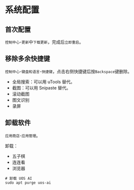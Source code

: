 # 系统配置

## 首次配置

`控制中心`-`更新`中`下载更新`，完成后`立即重启`。

## 移除多余快捷键

`控制中心`-`键盘和语言`-`快捷键`，点击右侧快捷键后按`Backspace`键删除。

- 全局搜索：可以用 uTools 替代。
- 截图：可以用 Snipaste 替代。
- 滚动截图
- 图文识别
- 录屏

## 卸载软件

`应用商店`-`应用管理`。

卸载：
- 五子棋
- 连连看
- 浏览器

```shell
# 卸载 UOS AI
sudo apt purge uos-ai
```
